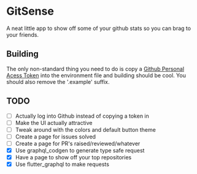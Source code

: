 # GitSense

A neat little app to show off some of your github stats so you can brag to your friends.

## Building

The only non-standard thing you need to do is copy a [Github Personal Acess Token](https://docs.github.com/en/authentication/keeping-your-account-and-data-secure/managing-your-personal-access-tokens) into the environment file and building should be cool. You should also remove the '.example' suffix.

## TODO

- [ ] Actually log into Github instead of copying a token in
- [ ] Make the UI actually attractive
- [ ] Tweak around with the colors and default button theme
- [ ] Create a page for issues solved
- [ ] Create a page for PR's raised/reviewed/whatever
- [x] Use graphql_codgen to generate type safe request
- [x] Have a page to show off your top repositories
- [x] Use flutter_graphql to make requests